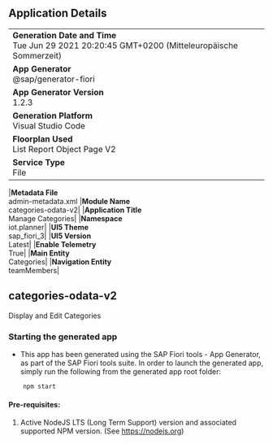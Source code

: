 ## Application Details

|                                                                                                  |
| ------------------------------------------------------------------------------------------------ |
| **Generation Date and Time**<br>Tue Jun 29 2021 20:20:45 GMT+0200 (Mitteleuropäische Sommerzeit) |
| **App Generator**<br>@sap/generator-fiori                                                        |
| **App Generator Version**<br>1.2.3                                                               |
| **Generation Platform**<br>Visual Studio Code                                                    |
| **Floorplan Used**<br>List Report Object Page V2                                                 |
| **Service Type**<br>File                                                                         |

|**Metadata File**<br>admin-metadata.xml
|**Module Name**<br>categories-odata-v2|
|**Application Title**<br>Manage Categories|
|**Namespace**<br>iot.planner|
|**UI5 Theme**<br>sap_fiori_3|
|**UI5 Version**<br>Latest|
|**Enable Telemetry**<br>True|
|**Main Entity**<br>Categories|
|**Navigation Entity**<br>teamMembers|

## categories-odata-v2

Display and Edit Categories

### Starting the generated app

- This app has been generated using the SAP Fiori tools - App Generator, as part of the SAP Fiori tools suite. In order to launch the generated app, simply run the following from the generated app root folder:

```
    npm start
```

#### Pre-requisites:

1. Active NodeJS LTS (Long Term Support) version and associated supported NPM version. (See https://nodejs.org)
